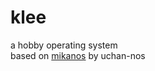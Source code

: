 # klee
a hobby operating system  
based on [mikanos](https://github.com/uchan-nos/mikanos) by uchan-nos

